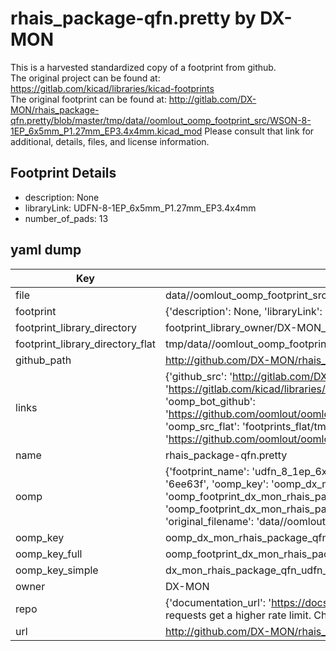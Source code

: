 # rhais_package-qfn.pretty by DX-MON  
This is a harvested standardized copy of a footprint from github.  
The original project can be found at:  
https://gitlab.com/kicad/libraries/kicad-footprints  
The original footprint can be found at:
http://gitlab.com/DX-MON/rhais_package-qfn.pretty/blob/master/tmp/data//oomlout_oomp_footprint_src/WSON-8-1EP_6x5mm_P1.27mm_EP3.4x4mm.kicad_mod
Please consult that link for additional, details, files, and license information.  
## Footprint Details
* description: None  
* libraryLink: UDFN-8-1EP_6x5mm_P1.27mm_EP3.4x4mm  
* number_of_pads: 13  
## yaml dump  
| Key | Value |  
| --- | --- |  
| file | data//oomlout_oomp_footprint_src/rhais_package-qfn.pretty/UDFN-8-1EP_6x5mm_P1.27mm_EP3.4x4mm.kicad_mod |  
| footprint | {'description': None, 'libraryLink': 'UDFN-8-1EP_6x5mm_P1.27mm_EP3.4x4mm', 'number_of_pads': 13} |  
| footprint_library_directory | footprint_library_owner/DX-MON_rhais_package-qfn.pretty |  
| footprint_library_directory_flat | tmp/data//oomlout_oomp_footprint_src/footprints_flat/dx_mon_rhais_package_qfn_udfn_8_1ep_6x5mm_p1_27mm_ep3_4x4mm/working |  
| github_path | http://github.com/DX-MON/rhais_package-qfn.pretty/blob/master/tmp/data//oomlout_oomp_footprint_src/UDFN-8-1EP_6x5mm_P1.27mm_EP3.4x4mm.kicad_mod |  
| links | {'github_src': 'http://gitlab.com/DX-MON/rhais_package-qfn.pretty/blob/master/tmp/data//oomlout_oomp_footprint_src/WSON-8-1EP_6x5mm_P1.27mm_EP3.4x4mm.kicad_mod', 'github_src_repo': 'https://gitlab.com/kicad/libraries/kicad-footprints', 'oomp_bot': 'tmp/data//oomlout_oomp_footprint_src/footprints/dx_mon_rhais_package_qfn_udfn_8_1ep_6x5mm_p1_27mm_ep3_4x4mm/working', 'oomp_bot_github': 'https://github.com/oomlout/oomlout_oomp_footprint_bot/tree/main/tmp/data//oomlout_oomp_footprint_src/footprints/dx_mon_rhais_package_qfn_udfn_8_1ep_6x5mm_p1_27mm_ep3_4x4mm/working', 'oomp_src_flat': 'footprints_flat/tmp/data//oomlout_oomp_footprint_src/footprints_flat/dx_mon_rhais_package_qfn_udfn_8_1ep_6x5mm_p1_27mm_ep3_4x4mm/working', 'oomp_src_flat_github': 'https://github.com/oomlout/oomlout_oomp_footprint_src/tree/main/tmp/data//oomlout_oomp_footprint_src/footprints_flat/dx_mon_rhais_package_qfn_udfn_8_1ep_6x5mm_p1_27mm_ep3_4x4mm/working'} |  
| name | rhais_package-qfn.pretty |  
| oomp | {'footprint_name': 'udfn_8_1ep_6x5mm_p1_27mm_ep3_4x4mm', 'library_name': 'rhais_package_qfn', 'md5': '6ee63f72b7639d87537f52cc1edb0334', 'md5_10': '6ee63f72b7', 'md5_5': '6ee63', 'md5_6': '6ee63f', 'oomp_key': 'oomp_dx_mon_rhais_package_qfn_udfn_8_1ep_6x5mm_p1_27mm_ep3_4x4mm', 'oomp_key_extra': 'oomp_footprint_dx_mon_rhais_package_qfn_udfn_8_1ep_6x5mm_p1_27mm_ep3_4x4mm', 'oomp_key_full': 'oomp_footprint_dx_mon_rhais_package_qfn_udfn_8_1ep_6x5mm_p1_27mm_ep3_4x4mm_6ee63f', 'oomp_key_simple': 'dx_mon_rhais_package_qfn_udfn_8_1ep_6x5mm_p1_27mm_ep3_4x4mm', 'original_filename': 'data//oomlout_oomp_footprint_src/rhais_package-qfn.pretty/UDFN-8-1EP_6x5mm_P1.27mm_EP3.4x4mm.kicad_mod', 'owner_name': 'dx_mon'} |  
| oomp_key | oomp_dx_mon_rhais_package_qfn_udfn_8_1ep_6x5mm_p1_27mm_ep3_4x4mm |  
| oomp_key_full | oomp_footprint_dx_mon_rhais_package_qfn_udfn_8_1ep_6x5mm_p1_27mm_ep3_4x4mm |  
| oomp_key_simple | dx_mon_rhais_package_qfn_udfn_8_1ep_6x5mm_p1_27mm_ep3_4x4mm |  
| owner | DX-MON |  
| repo | {'documentation_url': 'https://docs.github.com/rest/overview/resources-in-the-rest-api#rate-limiting', 'message': "API rate limit exceeded for 84.66.142.224. (But here's the good news: Authenticated requests get a higher rate limit. Check out the documentation for more details.)"} |  
| url | http://github.com/DX-MON/rhais_package-qfn.pretty |  

